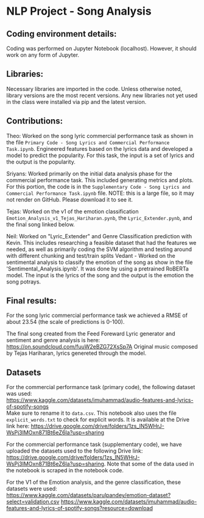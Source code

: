 # NLP Project - Song Analysis


## Coding environment details:
Coding was performed on Jupyter Notebook (localhost). However, it should work on any form of Jupyter.

## Libraries:
Necessary libraries are imported in the code.
Unless otherwise noted, library versions are the most recent versions. Any new libraries not yet used in the class were installed via pip and the latest version.

## Contributions:
Theo: Worked on the song lyric commercial performance task as shown in the file `Primary Code - Song Lyrics and Commercial Performance Task.ipynb`. Engineered features based on the lyrics data and developed a model to predict the popularity. For this task, the input is a set of lyrics and the output is the popularity. 

Sriyans: Worked primarily on the initial data analysis phase for the commercial performance task. This included generating metrics and plots. For this portion, the code is in the `Supplementary Code - Song Lyrics and Commercial Performance Task.ipynb` file. NOTE: this is a large file, so it may not render on GitHub. Please download it to see it.

Tejas: Worked on the v1 of the emotion classification `Emotion_Analysis_v1_Tejas_Hariharan.pynb`, the `Lyric_Extender.pynb`, and the final song linked below.  

Neil: Worked on "Lyric_Extender" and Genre Classification prediction with Kevin. This includes researching a feasible dataset that had the features we needed, as well as primarily coding the SVM algorithm and testing around with different chunking and test/train splits
Vedant - Worked on the sentimental analysis to classify the emotion of the song as show in the file 'Sentimental_Analysis.ipynb'. It was done by using a pretrained RoBERTa model. The input is the lyrics of the song and the output is the emotion the song potrays.

## Final results:
For the song lyric commercial performance task we achieved a RMSE of about 23.54 (the scale of predictions is 0-100).

The final song created from the Feed Foreward Lyric generator and sentiment and genre analysis is here: https://on.soundcloud.com/fuuW2eBZG72XsSp7A
Original music composed by Tejas Hariharan, lyrics genereted through the model.

## Datasets
For the commercial performance task (primary code), the following dataset was used:  
https://www.kaggle.com/datasets/imuhammad/audio-features-and-lyrics-of-spotify-songs  
Make sure to rename it to `data.csv`.
This notebook also uses the file `explicit_words.txt` to check for explicit words. It is available at the Drive link here: https://drive.google.com/drive/folders/1zs_IN5WHrJ-WsPj3IMOxn871Bt6eZ6Ia?usp=sharing


For the commercial performance task (supplementary code), we have uploaded the datasets used to the following Drive link: https://drive.google.com/drive/folders/1zs_IN5WHrJ-WsPj3IMOxn871Bt6eZ6Ia?usp=sharing. Note that some of the data used in the notebook is scraped in the notebook code.

For the V1 of the Emotion analysis, and the genre classification, these datasets were used: 
https://www.kaggle.com/datasets/parulpandey/emotion-dataset?select=validation.csv
https://www.kaggle.com/datasets/imuhammad/audio-features-and-lyrics-of-spotify-songs?resource=download





